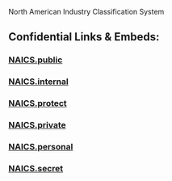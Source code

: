 North 
American 
Industry 
Classification 
System


## Confidential Links & Embeds: 

### [NAICS.public](/_public/NAICS.public.md) 

### [NAICS.internal](/_internal/NAICS.internal.md) 

### [NAICS.protect](/_protect/NAICS.protect.md) 

### [NAICS.private](/_private/NAICS.private.md) 

### [NAICS.personal](/_personal/NAICS.personal.md) 

### [NAICS.secret](/_secret/NAICS.secret.md)

